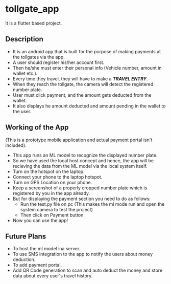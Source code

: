 # tollgate_app

It is a flutter based project.

## Description

- It is an android app that is built for the purpose of making payments at the tollgates via the app.
- A user should register his/her account first.
- Then he/she must enter their personal info (Vehicle number, amount in wallet etc.).
- Every time they travel, they will have to make a ***TRAVEL ENTRY***.
- When they reach the tollgate, the camera will detect the registered number plate.
- User must click payment, and the amount gets deducted from the wallet.
- It also displays he amount deducted and amount pending in the wallet to the user.

## Working of the App
(This is a prototype mobile application and actual payment portal isn't included).
- This app runs an ML model to recognize the displayed number plate.
- So we have used the local host concept and hence, the app will be recieving the data from the ML model via the local system itself.
- Turn on the hotspot on the laptop.
- Connect your phone to the laptop hotspot.
- Turn on GPS Location on your phone.
- Keep a screenshot of a properly cropped number plate which is registered by you in the app already.
- But for displaying the payment section you need to do as follows:
  - Run the test.py file on pc (This makes the ml mode run and open the system camera to test the project)
  - Then click on Payment button
- Now you can use the app!

## Future Plans
- To host the ml model ina server.
- To use SMS integration to the app to notify the users about money deduction.
- To add payment portal.
- Add QR Code generation to scan and auto deduct the money and store data about every user's travel history.
